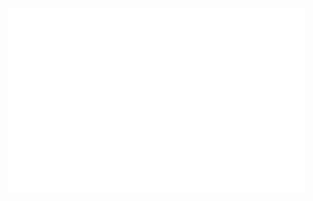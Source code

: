 <div align="center">
  <picture>
    <source
      media="(prefers-color-scheme: dark)"
      srcset="../artwork/Cement%20Labs%20Logo%20Black.png"
      />
    <img
      width="475"
      src="../artwork/Cement%20Labs%20Logo%20White.png"
      />
  </picture>
</div>
